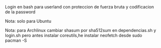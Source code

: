 Login en bash para userland con proteccion de fuerza bruta y codificacion de la password

Nota: solo para Ubuntu

Nota: para Archlinux cambiar shasum por sha512sum en dependencias.sh y login.sh pero antes instalar coreutils,he instalar neofetch desde sudo pacman -S 
